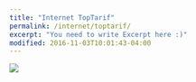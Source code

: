 ```yaml
---
title: "Internet TopTarif"
permalink: /internet/toptarif/
excerpt: "You need to write Excerpt here :)"
modified: 2016-11-03T10:01:43-04:00
---
```


<script language="javascript" type="text/javascript" src="//banners.webmasterplan.com/view.asp?ref=421183&site=5124&type=html&hnb=60&js=1&ih=3500"></script>
<noscript><a href="//partners.webmasterplan.com/click.asp?ref=421183&site=5124&type=b1&bnb=1" target="_blank">
<img src="//banners.webmasterplan.com/view.asp?ref=421183&site=5124&b=1" border="0"/></a><br /></noscript>
